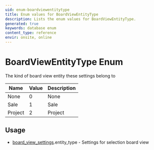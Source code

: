 ```yaml
---
uid: enum-boardviewentitytype
title: Enum values for BoardViewEntityType
description: Lists the enum values for BoardViewEntityType.
generated: true
keywords: database enum
content_type: reference
envir: onsite, online
---
```


# BoardViewEntityType Enum

The kind of board view entity these settings belong to

| Name | Value | Description |
|------|-------|-------------|
|None|0|None|
|Sale|1|Sale|
|Project|2|Project|

## Usage

* [board_view_settings](../board-view-settings.md).entity_type - Settings for selection board view
